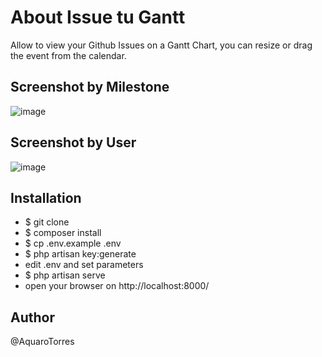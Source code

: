 # About Issue tu Gantt

Allow to view your Github Issues on a Gantt Chart, you can resize or drag the event from the calendar.

## Screenshot by Milestone

![image](https://user-images.githubusercontent.com/33440322/137038003-43bfbdb7-42e8-4f02-834e-506c74fc258c.png)

## Screenshot by User

![image](https://user-images.githubusercontent.com/33440322/137038039-03dcdfb3-79de-4ae8-8ce7-d2e6cb11adb6.png)

## Installation

- $ git clone
- $ composer install
- $ cp .env.example .env
- $ php artisan key:generate
- edit .env and set parameters
- $ php artisan serve
- open your browser on http://localhost:8000/

## Author

@AquaroTorres
